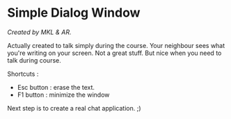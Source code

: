 # Simple Dialog Window
*Created by MKL &amp; AR.*

Actually created to talk simply during the course. Your neighbour sees what you're writing on your screen.
Not a great stuff. But nice when you need to talk during course.



Shortcuts :
- Esc button : erase the text.
- F1 button : minimize the window

Next step is to create a real chat application. ;)

